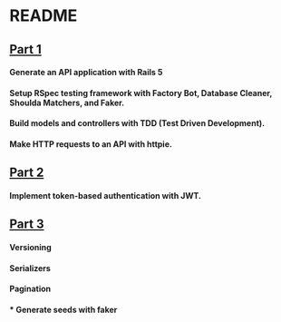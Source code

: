 # README

## [Part 1](https://www.digitalocean.com/community/tutorials/build-a-restful-json-api-with-rails-5-part-one)
#### Generate an API application with Rails 5
#### Setup RSpec testing framework with Factory Bot, Database Cleaner, Shoulda Matchers, and Faker.
#### Build models and controllers with TDD (Test Driven Development).
#### Make HTTP requests to an API with httpie.

## [Part 2](https://www.digitalocean.com/community/tutorials/build-a-restful-json-api-with-rails-5-part-two)
#### Implement token-based authentication with JWT.


## [Part 3](https://www.digitalocean.com/community/tutorials/build-a-restful-json-api-with-rails-5-part-three)
#### Versioning
#### Serializers
#### Pagination
#### * Generate seeds with faker
